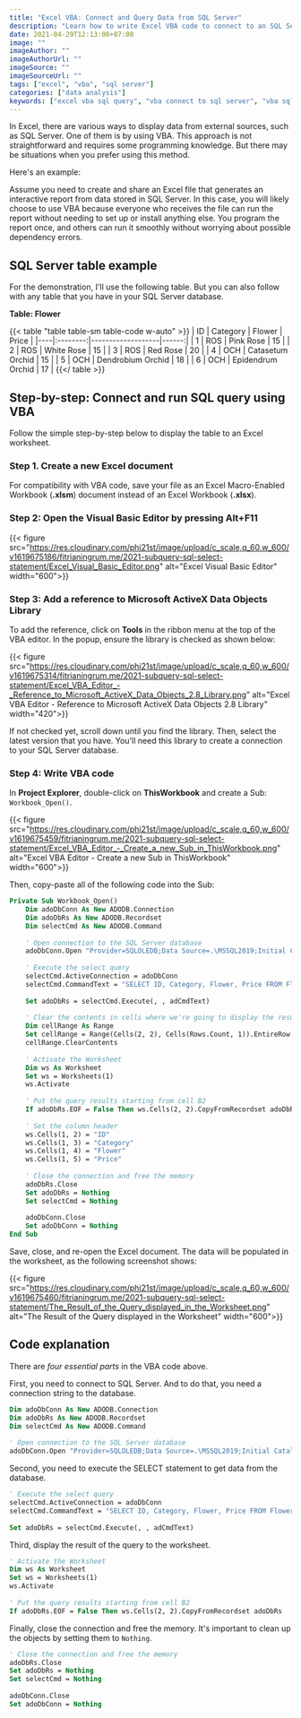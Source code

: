 ```yaml
---
title: "Excel VBA: Connect and Query Data from SQL Server"
description: "Learn how to write Excel VBA code to connect to an SQL Server database, run SQL SELECT statements, and display the query results in a worksheet."
date: 2021-04-29T12:13:00+07:00
image: ""
imageAuthor: ""
imageAuthorUrl: ""
imageSource: ""
imageSourceUrl: ""
tags: ["excel", "vba", "sql server"]
categories: ["data analysis"]
keywords: ["excel vba sql query", "vba connect to sql server", "vba sql server connection string", "vba sql query", "excel vba sql select statement", "vba run sql query", "vba sql server"]
---
```


In Excel, there are various ways to display data from external sources, such as SQL Server. 
One of them is by using VBA. This approach is not straightforward and requires some programming knowledge. 
But there may be situations when you prefer using this method.

Here's an example:

Assume you need to create and share an Excel file that generates an interactive report from data stored in SQL Server. 
In this case, you will likely choose to use VBA because everyone who receives the file can run the report without needing to set up or install anything else. 
You program the report once, and others can run it smoothly without worrying about possible dependency errors.

## SQL Server table example

For the demonstration, I'll use the following table. But you can also follow with any table that you have in your SQL Server database.

**Table: Flower**

{{< table "table table-sm table-code w-auto" >}}
| ID | Category | Flower            | Price |
|----|:--------:|-------------------|------:|
| 1  | ROS      | Pink Rose         | 15    |
| 2  | ROS      | White Rose        | 15    |
| 3  | ROS      | Red Rose          | 20    |
| 4  | OCH      | Catasetum Orchid  | 15    |
| 5  | OCH      | Dendrobium Orchid | 18    |
| 6  | OCH      | Epidendrum Orchid | 17    |
{{</ table >}}

## Step-by-step: Connect and run SQL query using VBA

Follow the simple step-by-step below to display the table to an Excel worksheet.

### Step 1. Create a new Excel document 

For compatibility with VBA code, save your file as an Excel Macro-Enabled Workbook (**.xlsm**) document instead of an Excel Workbook (**.xlsx**).

### Step 2: Open the Visual Basic Editor by pressing Alt+F11

{{< figure src="https://res.cloudinary.com/phi21st/image/upload/c_scale,q_60,w_600/v1619675186/fitrianingrum.me/2021-subquery-sql-select-statement/Excel_Visual_Basic_Editor.png" 
	alt="Excel Visual Basic Editor"
	width="600">}}

### Step 3: Add a reference to Microsoft ActiveX Data Objects Library

To add the reference, click on **Tools** in the ribbon menu at the top of the VBA editor. 
In the popup, ensure the library is checked as shown below:

{{< figure src="https://res.cloudinary.com/phi21st/image/upload/c_scale,q_60,w_600/v1619675314/fitrianingrum.me/2021-subquery-sql-select-statement/Excel_VBA_Editor_-_Reference_to_Microsoft_ActiveX_Data_Objects_2.8_Library.png" 
	alt="Excel VBA Editor - Reference to Microsoft ActiveX Data Objects 2.8 Library"
	width="420">}}

If not checked yet, scroll down until you find the library. Then, select the latest version that you have. 
You'll need this library to create a connection to your SQL Server database.

### Step 4: Write VBA code

In **Project Explorer**, double-click on **ThisWorkbook** and create a Sub: `Workbook_Open()`. 

{{< figure src="https://res.cloudinary.com/phi21st/image/upload/c_scale,q_60,w_600/v1619675459/fitrianingrum.me/2021-subquery-sql-select-statement/Excel_VBA_Editor_-_Create_a_new_Sub_in_ThisWorkbook.png" 
	alt="Excel VBA Editor - Create a new Sub in ThisWorkbook"
	width="600">}}

Then, copy-paste all of the following code into the Sub:

```vb
Private Sub Workbook_Open()
    Dim adoDbConn As New ADODB.Connection
    Dim adoDbRs As New ADODB.Recordset
    Dim selectCmd As New ADODB.Command
    
    ' Open connection to the SQL Server database
    adoDbConn.Open "Provider=SQLOLEDB;Data Source=.\MSSQL2019;Initial Catalog=ExcelVbaSql;User Id=<userid>; Password=<password>;"
    
    ' Execute the select query
    selectCmd.ActiveConnection = adoDbConn
    selectCmd.CommandText = "SELECT ID, Category, Flower, Price FROM Flower"
    
    Set adoDbRs = selectCmd.Execute(, , adCmdText)
    
    ' Clear the contents in cells where we're going to display the result
    Dim cellRange As Range
    Set cellRange = Range(Cells(2, 2), Cells(Rows.Count, 1)).EntireRow
    cellRange.ClearContents
    
    ' Activate the Worksheet
    Dim ws As Worksheet
    Set ws = Worksheets(1)
    ws.Activate
    
    ' Put the query results starting from cell B2
    If adoDbRs.EOF = False Then ws.Cells(2, 2).CopyFromRecordset adoDbRs
    
    ' Set the column header
    ws.Cells(1, 2) = "ID"
    ws.Cells(1, 3) = "Category"
    ws.Cells(1, 4) = "Flower"
    ws.Cells(1, 5) = "Price"
 
    ' Close the connection and free the memory
    adoDbRs.Close
    Set adoDbRs = Nothing
    Set selectCmd = Nothing
    
    adoDbConn.Close
    Set adoDbConn = Nothing
End Sub
```

Save, close, and re-open the Excel document. The data will be populated in the worksheet, as the following screenshot shows:

{{< figure src="https://res.cloudinary.com/phi21st/image/upload/c_scale,q_60,w_600/v1619675460/fitrianingrum.me/2021-subquery-sql-select-statement/The_Result_of_the_Query_displayed_in_the_Worksheet.png" 
	alt="The Result of the Query displayed in the Worksheet"
	width="600">}}

## Code explanation

There are *four essential parts* in the VBA code above. 

First, you need to connect to SQL Server. And to do that, you need a connection string to the database. 

```vb
Dim adoDbConn As New ADODB.Connection
Dim adoDbRs As New ADODB.Recordset
Dim selectCmd As New ADODB.Command
    
' Open connection to the SQL Server database
adoDbConn.Open "Provider=SQLOLEDB;Data Source=.\MSSQL2019;Initial Catalog=ExcelVbaSql;User Id=<userid>; Password=<password>;"
```

Second, you need to execute the SELECT statement to get data from the database.

```vb
' Execute the select query
selectCmd.ActiveConnection = adoDbConn
selectCmd.CommandText = "SELECT ID, Category, Flower, Price FROM Flower"
    
Set adoDbRs = selectCmd.Execute(, , adCmdText)
```

Third, display the result of the query to the worksheet. 

```vb
' Activate the Worksheet
Dim ws As Worksheet
Set ws = Worksheets(1)
ws.Activate
    
' Put the query results starting from cell B2
If adoDbRs.EOF = False Then ws.Cells(2, 2).CopyFromRecordset adoDbRs
```

Finally, close the connection and free the memory. It's important to clean up the objects by setting them to `Nothing`.

```vb
' Close the connection and free the memory
adoDbRs.Close
Set adoDbRs = Nothing
Set selectCmd = Nothing
    
adoDbConn.Close
Set adoDbConn = Nothing
```